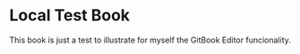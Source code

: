 # Local Test Book

This book is just a test to illustrate for myself the GitBook Editor funcionality.

